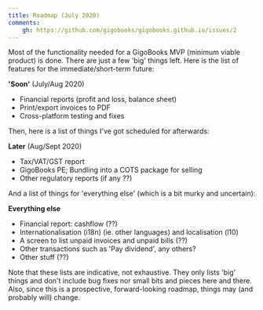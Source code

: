 ```yaml
---
title: Roadmap (July 2020)
comments:
    gh: https://github.com/gigobooks/gigobooks.github.io/issues/2
---
```


Most of the functionality needed for a GigoBooks MVP (minimum viable product) is done. There are just a few 'big' things left. Here is the list of features for the immediate/short-term future:

**'Soon'** (July/Aug 2020)

* Financial reports (profit and loss, balance sheet)
* Print/export invoices to PDF
* Cross-platform testing and fixes

<!--break-->

Then, here is a list of things I've got scheduled for afterwards:

**Later** (Aug/Sept 2020)

* Tax/VAT/GST report
* GigoBooks PE; Bundling into a COTS package for selling
* Other regulatory reports (if any ??)

And a list of things for 'everything else' (which is a bit murky and uncertain):

**Everything else**

* Financial report: cashflow (??)
* Internationalisation (i18n) (ie. other languages) and localisation (l10)
* A screen to list unpaid invoices and unpaid bills (??)
* Other transactions such as 'Pay dividend', any others?
* Other stuff (??)

Note that these lists are indicative, not exhaustive. They only lists 'big' things and don't include bug fixes nor small bits and pieces here and there. Also, since this is a prospective, forward-looking roadmap, things may (and probably will) change.
